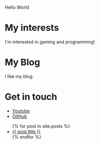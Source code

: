 Hello World
# My interests
I'm interested in gaming and programming!

# My Blog
I like my blog.

# Get in touch
<ul>
<li><a href="https://www.youtube.com">Youtube</a></li>
<li><a href="https://github.com/alinvlad05">GitHub</a></li>
</ul>

<ul>
  {% for post in site.posts %}
    <li>
      <a href="{{ post.url }}">{{ post.title }}</a>
    </li>
  {% endfor %}
</ul>
